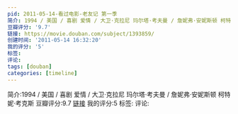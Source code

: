 ```yaml
---
pid: 2011-05-14-看过电影-老友记 第一季
简介: 1994 / 美国 / 喜剧 爱情 / 大卫·克拉尼 玛尔塔·考夫曼 / 詹妮弗·安妮斯顿 柯特妮·考克斯
豆瓣评分: '9.7'
链接: https://movie.douban.com/subject/1393859/
创建时间: '2011-05-14 16:32:20'
我的评分: '5'
标签:
评论:
tags: [douban]
categories: [timeline]
---
```

简介:1994 / 美国 / 喜剧 爱情 / 大卫·克拉尼 玛尔塔·考夫曼 / 詹妮弗·安妮斯顿 柯特妮·考克斯
豆瓣评分:9.7
[链接](https://movie.douban.com/subject/1393859/)
我的评分:5
标签:
评论:
